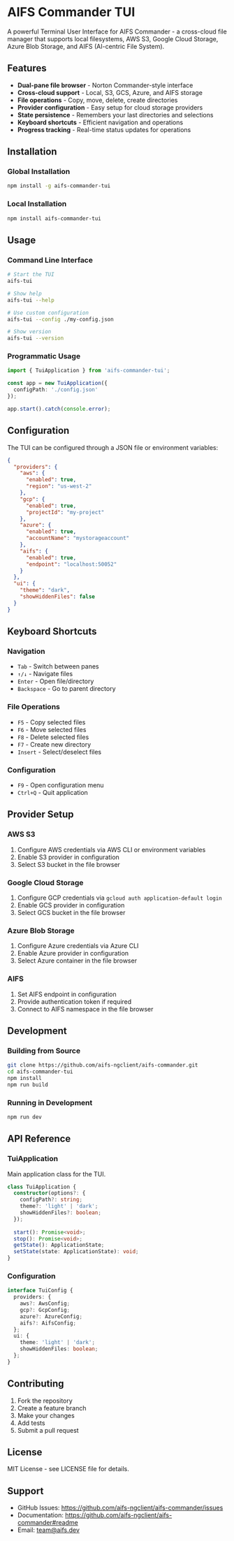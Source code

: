 # AIFS Commander TUI

A powerful Terminal User Interface for AIFS Commander - a cross-cloud file manager that supports local filesystems, AWS S3, Google Cloud Storage, Azure Blob Storage, and AIFS (AI-centric File System).

## Features

- **Dual-pane file browser** - Norton Commander-style interface
- **Cross-cloud support** - Local, S3, GCS, Azure, and AIFS storage
- **File operations** - Copy, move, delete, create directories
- **Provider configuration** - Easy setup for cloud storage providers
- **State persistence** - Remembers your last directories and selections
- **Keyboard shortcuts** - Efficient navigation and operations
- **Progress tracking** - Real-time status updates for operations

## Installation

### Global Installation
```bash
npm install -g aifs-commander-tui
```

### Local Installation
```bash
npm install aifs-commander-tui
```

## Usage

### Command Line Interface
```bash
# Start the TUI
aifs-tui

# Show help
aifs-tui --help

# Use custom configuration
aifs-tui --config ./my-config.json

# Show version
aifs-tui --version
```

### Programmatic Usage
```typescript
import { TuiApplication } from 'aifs-commander-tui';

const app = new TuiApplication({
  configPath: './config.json'
});

app.start().catch(console.error);
```

## Configuration

The TUI can be configured through a JSON file or environment variables:

```json
{
  "providers": {
    "aws": {
      "enabled": true,
      "region": "us-west-2"
    },
    "gcp": {
      "enabled": true,
      "projectId": "my-project"
    },
    "azure": {
      "enabled": true,
      "accountName": "mystorageaccount"
    },
    "aifs": {
      "enabled": true,
      "endpoint": "localhost:50052"
    }
  },
  "ui": {
    "theme": "dark",
    "showHiddenFiles": false
  }
}
```

## Keyboard Shortcuts

### Navigation
- `Tab` - Switch between panes
- `↑/↓` - Navigate files
- `Enter` - Open file/directory
- `Backspace` - Go to parent directory

### File Operations
- `F5` - Copy selected files
- `F6` - Move selected files
- `F8` - Delete selected files
- `F7` - Create new directory
- `Insert` - Select/deselect files

### Configuration
- `F9` - Open configuration menu
- `Ctrl+Q` - Quit application

## Provider Setup

### AWS S3
1. Configure AWS credentials via AWS CLI or environment variables
2. Enable S3 provider in configuration
3. Select S3 bucket in the file browser

### Google Cloud Storage
1. Configure GCP credentials via `gcloud auth application-default login`
2. Enable GCS provider in configuration
3. Select GCS bucket in the file browser

### Azure Blob Storage
1. Configure Azure credentials via Azure CLI
2. Enable Azure provider in configuration
3. Select Azure container in the file browser

### AIFS
1. Set AIFS endpoint in configuration
2. Provide authentication token if required
3. Connect to AIFS namespace in the file browser

## Development

### Building from Source
```bash
git clone https://github.com/aifs-ngclient/aifs-commander.git
cd aifs-commander-tui
npm install
npm run build
```

### Running in Development
```bash
npm run dev
```

## API Reference

### TuiApplication

Main application class for the TUI.

```typescript
class TuiApplication {
  constructor(options?: {
    configPath?: string;
    theme?: 'light' | 'dark';
    showHiddenFiles?: boolean;
  });
  
  start(): Promise<void>;
  stop(): Promise<void>;
  getState(): ApplicationState;
  setState(state: ApplicationState): void;
}
```

### Configuration

```typescript
interface TuiConfig {
  providers: {
    aws?: AwsConfig;
    gcp?: GcpConfig;
    azure?: AzureConfig;
    aifs?: AifsConfig;
  };
  ui: {
    theme: 'light' | 'dark';
    showHiddenFiles: boolean;
  };
}
```

## Contributing

1. Fork the repository
2. Create a feature branch
3. Make your changes
4. Add tests
5. Submit a pull request

## License

MIT License - see LICENSE file for details.

## Support

- GitHub Issues: https://github.com/aifs-ngclient/aifs-commander/issues
- Documentation: https://github.com/aifs-ngclient/aifs-commander#readme
- Email: team@aifs.dev
